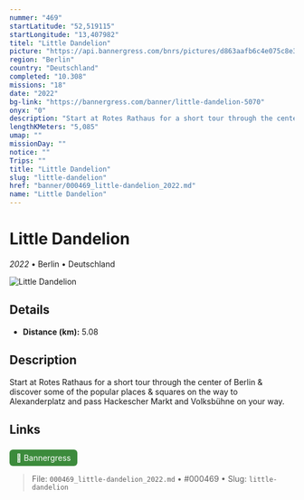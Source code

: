 ```yaml
---
nummer: "469"
startLatitude: "52,519115"
startLongitude: "13,407982"
titel: "Little Dandelion"
picture: "https://api.bannergress.com/bnrs/pictures/d863aafb6c4e075c8e3cddf3389d1e6f"
region: "Berlin"
country: "Deutschland"
completed: "10.308"
missions: "18"
date: "2022"
bg-link: "https://bannergress.com/banner/little-dandelion-5070"
onyx: "0"
description: "Start at Rotes Rathaus for a short tour through the center of Berlin & discover some of the popular places & squares on the way to Alexanderplatz and pass Hackescher Markt and Volksbühne on your way."
lengthKMeters: "5,085"
umap: ""
missionDay: ""
notice: ""
Trips: ""
title: "Little Dandelion"
slug: "little-dandelion"
href: "banner/000469_little-dandelion_2022.md"
name: "Little Dandelion"
---
```

# Little Dandelion

*2022* • Berlin • Deutschland

![Little Dandelion](https://api.bannergress.com/bnrs/pictures/d863aafb6c4e075c8e3cddf3389d1e6f)



## Details
- **Distance (km):** 5.08






## Description
Start at Rotes Rathaus for a short tour through the center of Berlin & discover some of the popular places & squares on the way to Alexanderplatz and pass Hackescher Markt and Volksbühne on your way.



## Links
<a href="https://bannergress.com/banner/little-dandelion-5070" style="display:inline-block;margin:6px 8px 0 0;padding:6px 12px;background:#3c8b3c;color:#fff;text-decoration:none;border-radius:6px;">🔗 Bannergress</a>




> File: `000469_little-dandelion_2022.md` • #000469 • Slug: `little-dandelion`
